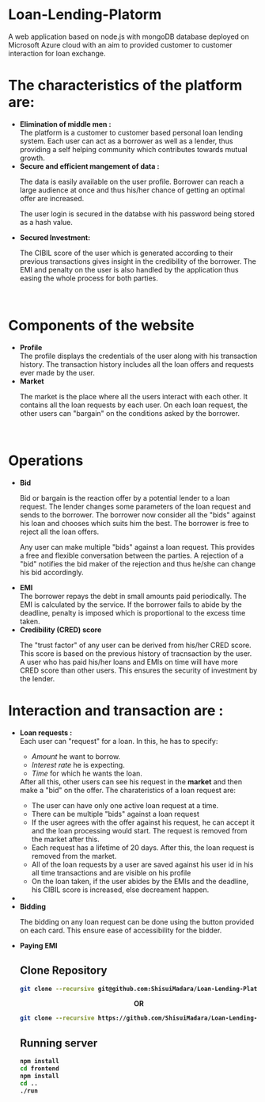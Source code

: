 # Loan-Lending-Platorm
A web application based on node.js with mongoDB database deployed on Microsoft Azure cloud with an aim to provided customer to customer interaction for loan exchange.
<br>
<h1>The characteristics of the platform are:</h1>
<ul>
  <li>
    <b>Elimination of middle men :</b>
    <br>
    The platform is a customer to customer based personal loan lending system. Each user can act as a borrower as well as a lender, thus providing a self helping community which contributes towards mutual growth.
  </li>
  <li>
    <b>Secure and efficient mangement of data :</b>
    <br>
   <p> The data is easily available on the user profile. Borrower can reach a large audience at once and thus his/her chance of getting an optimal offer are increased. </p>
    <p>The user login is secured in the databse with his password being stored as a hash value. </p>
  </li>
  <li>
    <b>Secured Investment: </b>
    <br>
    <p>The CIBIL score of the user which is generated according to their previous transactions gives insight in the credibility of the borrower. The EMI and penalty on the user is also handled by the application thus easing the whole process for both parties.</p>
  </li>
  </ul>
  <br>
<h1>Components of the website</h1> 
<ul>
  <li>
    <b>Profile </b>
    <br>
    The profile displays the credentials of the user along with his transaction history. The transaction history includes all the loan offers and requests ever made by the user.
  </li>
  <li>
    <b>Market </b>
    <br>
   <p> The market is the place where all the users interact with each other. It contains all the loan requests by each user. On each loan request, the other users can "bargain" on the conditions asked by the borrower. </p>
  </li>
  </ul>
  <br>
  <h1>Operations </h1>
  <ul>
    <li>
      <b>Bid </b>
      <p>Bid or bargain is the reaction offer by a potential lender to a loan request. The lender changes some parameters of the loan request and sends to the borrower. The borrower now consider all the "bids" against his loan and chooses which suits him the best. The borrower is free to reject all the loan offers. </p>
      <p>Any user can make multiple "bids" against a loan request. This provides a free and flexible conversation between the parties. A rejection of a "bid" notifies the bid maker of the rejection and thus he/she can change his bid accordingly. </p>
    </li>
    <li>
    <b> EMI </b>
    <br>
    The borrower repays the debt in small amounts paid periodically. The EMI is calculated by the service. If the borrower fails to abide by the deadline, penalty is imposed which is proportional to the excess time taken.
    </li>
    <li>
      <b> Credibility (CRED) score </b>
      <br>
      <p>The "trust factor" of any user can be derived from his/her CRED score. This score is based on the previous history of tracnsaction by the user. A user who has paid his/her loans and EMIs on time will have more CRED score than other users. This ensures the security of investment by the lender.</p>
  </li>
  </ul>
    
<h1>Interaction and transaction are :</h1>
<ul>
  <li><b>Loan requests : </b></li>
    Each user can "request" for a loan. In this, he has to specify: 
    <ul>
      <li><em>Amount</em> he want to borrow.</li>
      <li><em>Interest rate</em> he is expecting. </li>
      <li><em>Time</em> for which he wants the loan. </li>
        </ul>
  After all this, other users can see his request in the <b>market</b> and then make a "bid" on the offer. 
  The charateristics of a loan request are:
  <ul>
    <li>The user can have only one active loan request at a time. </li>
    <li>There can be multiple "bids" against a loan request</li>
    <li>If the user agrees with the offer against his request, he can accept it and the loan processing would start. The request is removed from the market after this. </li>
    <li>Each request has a lifetime of 20 days. After this, the loan request is removed from the market.</li>
    <li>All of the loan requests by a user are saved against his user id in his all time transactions and are visible on his profile</li>
    <li>On the loan taken, if the user abides by the EMIs and the deadline, his CIBIL score is  increased, else decreament happen.
      
  </ul>
  </li>
  
  <li>
<li><b>Bidding</b></li>
<p>
  The bidding on any loan request can be done using the button provided on each card. This ensure ease of accessibility for the bidder.
  </p>
  </li>
  
  <li><b>Paying EMI<b></li>
  <p>
    
    
  
    
      
  
## Clone Repository 
```sh
git clone --recursive git@github.com:ShisuiMadara/Loan-Lending-Platorm.git
```

<p align="center">
  OR
 </p>

```sh 
git clone --recursive https://github.com/ShisuiMadara/Loan-Lending-Platorm.git
```

## Running server
```sh
npm install
cd frontend
npm install
cd ..
./run
```

